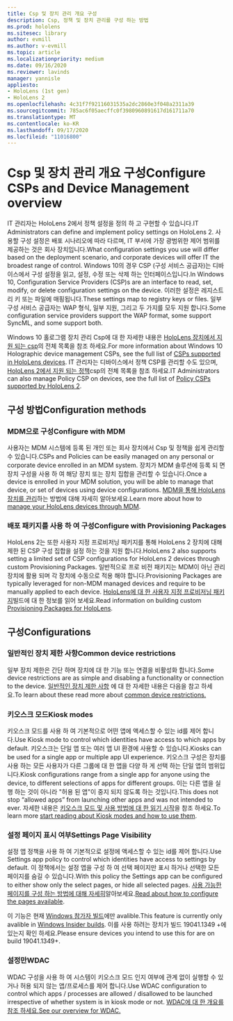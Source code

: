 ```yaml
---
title: Csp 및 장치 관리 개요 구성
description: Csp, 정책 및 장치 관리를 구성 하는 방법
ms.prod: hololens
ms.sitesec: library
author: evmill
ms.author: v-evmill
ms.topic: article
ms.localizationpriority: medium
ms.date: 09/16/2020
ms.reviewer: lavinds
manager: yannisle
appliesto:
- HoloLens (1st gen)
- HoloLens 2
ms.openlocfilehash: 4c31f7f92116031535a2dc2860e3f048a2311a39
ms.sourcegitcommit: 785ac6f05aecffc0f3980960891617d161711a70
ms.translationtype: MT
ms.contentlocale: ko-KR
ms.lasthandoff: 09/17/2020
ms.locfileid: "11016800"
---
```

# <span data-ttu-id="c9bb2-103">Csp 및 장치 관리 개요 구성</span><span class="sxs-lookup"><span data-stu-id="c9bb2-103">Configure CSPs and Device Management overview</span></span>

<span data-ttu-id="c9bb2-104">IT 관리자는 HoloLens 2에서 정책 설정을 정의 하 고 구현할 수 있습니다.</span><span class="sxs-lookup"><span data-stu-id="c9bb2-104">IT Administrators can define and implement policy settings on HoloLens 2.</span></span> <span data-ttu-id="c9bb2-105">사용할 구성 설정은 배포 시나리오에 따라 다르며, IT 부서에 가장 광범위한 제어 범위를 제공하는 것은 회사 장치입니다.</span><span class="sxs-lookup"><span data-stu-id="c9bb2-105">What configuration settings you use will differ based on the deployment scenario, and corporate devices will offer IT the broadest range of control.</span></span> <span data-ttu-id="c9bb2-106">Windows 10의 경우 CSP (구성 서비스 공급자)는 디바이스에서 구성 설정을 읽고, 설정, 수정 또는 삭제 하는 인터페이스입니다.</span><span class="sxs-lookup"><span data-stu-id="c9bb2-106">In Windows 10, Configuration Service Providers (CSP)s are an interface to read, set, modify, or delete configuration settings on the device.</span></span> <span data-ttu-id="c9bb2-107">이러한 설정은 레지스트리 키 또는 파일에 매핑됩니다.</span><span class="sxs-lookup"><span data-stu-id="c9bb2-107">These settings map to registry keys or files.</span></span> <span data-ttu-id="c9bb2-108">일부 구성 서비스 공급자는 WAP 형식, 일부 지원, 그리고 두 가지를 모두 지원 합니다.</span><span class="sxs-lookup"><span data-stu-id="c9bb2-108">Some configuration service providers support the WAP format, some support SyncML, and some support both.</span></span> 

<span data-ttu-id="c9bb2-109">Windows 10 홀로그램 장치 관리 Csp에 대 한 자세한 내용은 [HoloLens 장치에서 지원 되는 csp](https://docs.microsoft.com/windows/client-management/mdm/configuration-service-provider-reference#hololens)의 전체 목록을 참조 하세요.</span><span class="sxs-lookup"><span data-stu-id="c9bb2-109">For more information about Windows 10 Holographic device management CSPs, see the full list of [CSPs supported in HoloLens devices](https://docs.microsoft.com/windows/client-management/mdm/configuration-service-provider-reference#hololens).</span></span> <span data-ttu-id="c9bb2-110">IT 관리자는 디바이스에서 정책 CSP를 관리할 수도 있으며, [HoloLens 2에서 지원 되는 정책](https://docs.microsoft.com/windows/client-management/mdm/policy-csps-supported-by-hololens2)csp의 전체 목록을 참조 하세요.</span><span class="sxs-lookup"><span data-stu-id="c9bb2-110">IT Administrators can also manage Policy CSP on devices, see the full list of [Policy CSPs supported by HoloLens 2](https://docs.microsoft.com/windows/client-management/mdm/policy-csps-supported-by-hololens2).</span></span>

## <span data-ttu-id="c9bb2-111">구성 방법</span><span class="sxs-lookup"><span data-stu-id="c9bb2-111">Configuration methods</span></span>

### <span data-ttu-id="c9bb2-112">MDM으로 구성</span><span class="sxs-lookup"><span data-stu-id="c9bb2-112">Configure with MDM</span></span>
<span data-ttu-id="c9bb2-113">사용자는 MDM 시스템에 등록 된 개인 또는 회사 장치에서 Csp 및 정책을 쉽게 관리할 수 있습니다.</span><span class="sxs-lookup"><span data-stu-id="c9bb2-113">CSPs and Policies can be easily managed on any personal or corporate device enrolled in an MDM system.</span></span> <span data-ttu-id="c9bb2-114">장치가 MDM 솔루션에 등록 되 면 장치 구성을 사용 하 여 해당 장치 또는 장치 집합을 관리할 수 있습니다.</span><span class="sxs-lookup"><span data-stu-id="c9bb2-114">Once a device is enrolled in your MDM solution, you will be able to manage that device, or set of devices using device configurations.</span></span> <span data-ttu-id="c9bb2-115">[MDM을 통해 HoloLens 장치를 관리](hololens-mdm-configure.md)하는 방법에 대해 자세히 알아보세요.</span><span class="sxs-lookup"><span data-stu-id="c9bb2-115">Learn more about how to [manage your HoloLens devices through MDM](hololens-mdm-configure.md).</span></span>

### <span data-ttu-id="c9bb2-116">배포 패키지를 사용 하 여 구성</span><span class="sxs-lookup"><span data-stu-id="c9bb2-116">Configure with Provisioning Packages</span></span>
<span data-ttu-id="c9bb2-117">HoloLens 2는 또한 사용자 지정 프로비저닝 패키지를 통해 HoloLens 2 장치에 대해 제한 된 CSP 구성 집합을 설정 하는 것을 지원 합니다.</span><span class="sxs-lookup"><span data-stu-id="c9bb2-117">HoloLens 2 also supports setting a limited set of CSP configurations for HoloLens 2 devices through custom Provisioning Packages.</span></span> <span data-ttu-id="c9bb2-118">일반적으로 프로 비전 패키지는 MDM이 아닌 관리 장치에 활용 되며 각 장치에 수동으로 적용 해야 합니다.</span><span class="sxs-lookup"><span data-stu-id="c9bb2-118">Provisioning Packages are typically leveraged for non-MDM managed devices and require to be manually applied to each device.</span></span> <span data-ttu-id="c9bb2-119">[HoloLens에 대 한 사용자 지정 프로비저닝 패키지](https://docs.microsoft.com/hololens/hololens-provisioning)빌드에 대 한 정보를 읽어 보세요.</span><span class="sxs-lookup"><span data-stu-id="c9bb2-119">Read information on building custom [Provisioning Packages for HoloLens](https://docs.microsoft.com/hololens/hololens-provisioning).</span></span> 

## <span data-ttu-id="c9bb2-120">구성</span><span class="sxs-lookup"><span data-stu-id="c9bb2-120">Configurations</span></span> 

### <span data-ttu-id="c9bb2-121">일반적인 장치 제한 사항</span><span class="sxs-lookup"><span data-stu-id="c9bb2-121">Common device restrictions</span></span>
<span data-ttu-id="c9bb2-122">일부 장치 제한은 간단 하며 장치에 대 한 기능 또는 연결을 비활성화 합니다.</span><span class="sxs-lookup"><span data-stu-id="c9bb2-122">Some device restrictions are as simple and disabling a functionality or connection to the device.</span></span> <span data-ttu-id="c9bb2-123">[일반적인 장치 제한 사항](hololens-common-device-restrictions.md) 에 대 한 자세한 내용은 다음을 참고 하세요.</span><span class="sxs-lookup"><span data-stu-id="c9bb2-123">To learn about these read more about [common device restrictions.](hololens-common-device-restrictions.md)</span></span>

### <span data-ttu-id="c9bb2-124">키오스크 모드</span><span class="sxs-lookup"><span data-stu-id="c9bb2-124">Kiosk modes</span></span>
<span data-ttu-id="c9bb2-125">키오스크 모드를 사용 하 여 기본적으로 어떤 앱에 액세스할 수 있는 id를 제어 합니다.</span><span class="sxs-lookup"><span data-stu-id="c9bb2-125">Use Kiosk mode to control which identities have access to which apps by default.</span></span> <span data-ttu-id="c9bb2-126">키오스크는 단일 앱 또는 여러 앱 UI 환경에 사용할 수 있습니다.</span><span class="sxs-lookup"><span data-stu-id="c9bb2-126">Kiosks can be used for a single app or multiple app UI experience.</span></span> <span data-ttu-id="c9bb2-127">키오스크 구성은 장치를 사용 하는 모든 사용자가 다른 그룹에 대 한 앱을 다양 하 게 선택 하는 단일 앱의 범위입니다.</span><span class="sxs-lookup"><span data-stu-id="c9bb2-127">Kiosk configurations range from a single app for anyone using the device, to different selections of apps for different groups.</span></span> <span data-ttu-id="c9bb2-128">이는 다른 앱을 실행 하는 것이 아니라 "허용 된 앱"이 중지 되지 않도록 하는 것입니다.</span><span class="sxs-lookup"><span data-stu-id="c9bb2-128">This does not stop “allowed apps” from launching other apps and was not intended to ever.</span></span> <span data-ttu-id="c9bb2-129">자세한 내용은 [키오스크 모드 및 사용 방법에 대 한 읽기 시작](hololens-kiosk.md)을 참조 하세요.</span><span class="sxs-lookup"><span data-stu-id="c9bb2-129">To learn more [start reading about Kiosk modes and how to use them](hololens-kiosk.md).</span></span>

### <span data-ttu-id="c9bb2-130">설정 페이지 표시 여부</span><span class="sxs-lookup"><span data-stu-id="c9bb2-130">Settings Page Visibility</span></span>
<span data-ttu-id="c9bb2-131">설정 앱 정책을 사용 하 여 기본적으로 설정에 액세스할 수 있는 id를 제어 합니다.</span><span class="sxs-lookup"><span data-stu-id="c9bb2-131">Use Settings app policy to control which identities have access to settings by default.</span></span> <span data-ttu-id="c9bb2-132">이 정책에서는 설정 앱을 구성 하 여 선택 페이지만 표시 하거나 선택한 모든 페이지를 숨길 수 있습니다.</span><span class="sxs-lookup"><span data-stu-id="c9bb2-132">With this policy the Settings app can be configured to either show only the select pages, or hide all selected pages.</span></span> <span data-ttu-id="c9bb2-133">[사용 가능한 페이지를 구성 하는 방법에 대해 자세히](settings-uri-list.md)알아보세요.</span><span class="sxs-lookup"><span data-stu-id="c9bb2-133">[Read about how to configure the pages available](settings-uri-list.md).</span></span>

<span data-ttu-id="c9bb2-134">이 기능은 현재 [Windows 참가자 빌드](hololens-insider.md)에만 avalible.</span><span class="sxs-lookup"><span data-stu-id="c9bb2-134">This feature is currently only avalible in [Windows Insider builds](hololens-insider.md).</span></span> <span data-ttu-id="c9bb2-135">이를 사용 하려는 장치가 빌드 19041.1349 +에 있는지 확인 하세요.</span><span class="sxs-lookup"><span data-stu-id="c9bb2-135">Please ensure devices you intend to use this for are on build 19041.1349+.</span></span>

### <span data-ttu-id="c9bb2-136">설정만</span><span class="sxs-lookup"><span data-stu-id="c9bb2-136">WDAC</span></span>
<span data-ttu-id="c9bb2-137">WDAC 구성을 사용 하 여 시스템이 키오스크 모드 인지 여부에 관계 없이 실행할 수 있거나 허용 되지 않는 앱/프로세스를 제어 합니다.</span><span class="sxs-lookup"><span data-stu-id="c9bb2-137">Use WDAC configuration to control which apps / processes are allowed / disallowed to be launched irrespective of whether system is in kiosk mode or not.</span></span>
[<span data-ttu-id="c9bb2-138">WDAC에 대 한 개요를 참조 하세요.</span><span class="sxs-lookup"><span data-stu-id="c9bb2-138">See our overview for WDAC.</span></span>](windows-defender-application-control-wdac.md)
